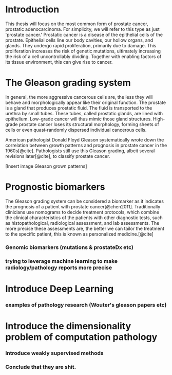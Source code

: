 # Introduction

This thesis will focus on the most common form of prostate cancer, prostatic
adenocarcinoma. For simplicity, we will refer to this type as just 'prostate
cancer.' Prostatic cancer is a disease of the epithelial cells of the prostate.
Epithelial cells line our body cavities, our hollow organs, and glands. They
undergo rapid proliferation, primarily due to damage. This proliferation
increases the risk of genetic mutations, ultimately increasing the risk of a
cell uncontrollably dividing. Together with enabling factors of its tissue
environment, this can give rise to cancer.

# The Gleason grading system

In general, the more aggressive cancerous cells are, the less they will behave
and morphologically appear like their original function. The prostate is a
gland that produces prostatic fluid. The fluid is transported to the urethra by
small tubes. These tubes, called prostatic glands, are lined with epithelium.
Low-grade cancer will thus mimic those gland structures. High-grade prostate
cancer loses its structural morphology, forming sheets of cells or even
quasi-randomly dispersed individual cancerous cells.

American pathologist Donald Floyd Gleason systematically wrote down the
correlation between growth patterns and prognosis in prostate cancer in the
1960s[@cite]. Pathologists still use this Gleason grading, albeit several
revisions later[@cite], to classify prostate cancer.

[Insert image Gleason grown patterns]

# Prognostic biomarkers

The Gleason grading system can be considered a biomarker as it indicates the
prognosis of a patient with prostate cancer[@chen2011]. Traditionally
clinicians use nomograms to decide treatment protocols, which combine the
clinical characteristics of the patients with other diagnostic tests, such as
histopathological, radiological assessment, and lab assessments. The more
precise these assessments are, the better we can tailor the treatment to the
specific patient, this is known as personalized medicine.[@cite] 

### Genomic biomarkers (mutations & prostateDx etc)

### trying to leverage machine learning to make radiology/pathology reports more precise

# Introduce Deep Learning

### examples of pathology research (Wouter's gleason papers etc)

# Introduce the dimensionality problem of computation pathology 

### Introduce weakly supervised methods 

### Conclude that they are shit. 

